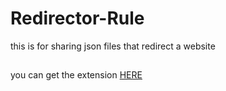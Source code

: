 # Redirector-Rule
this is for sharing json files that redirect a website

##
you can get the extension [HERE](https://chrome.google.com/webstore/detail/redirector/ocgpenflpmgnfapjedencafcfakcekcd?hl=en)
